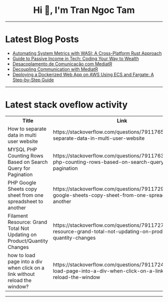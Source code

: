 <h1 align="center">Hi 👋, I'm Tran Ngoc Tam</h1>

---

# Latest Blog Posts 
<!-- BLOG-POST-LIST:START -->
- [Automating System Metrics with WASI: A Cross-Platform Rust Approach](https://dev.to/zanepearton/automating-system-metrics-with-wasi-a-cross-platform-rust-approach-57he)
- [Guide to Passive Income in Tech: Coding Your Way to Wealth](https://dev.to/techbalance_collective/guide-to-passive-income-in-tech-coding-your-way-to-wealth-2m9j)
- [Desacoplamento de Comunicação com MediatR](https://dev.to/juarezasjunior/desacoplamento-de-comunicacao-com-mediatr-fhf)
- [Decoupling Communication with MediatR](https://dev.to/juarezasjunior/decoupling-communication-with-mediatr-17hj)
- [Deploying a Dockerized Web App on AWS Using ECS and Fargate: A Step-by-Step Guide](https://dev.to/nadaahmed/deploying-a-dockerized-web-app-on-aws-using-ecs-and-fargate-a-step-by-step-guide-254m)
<!-- BLOG-POST-LIST:END -->

---

# Latest stack oveflow activity
<table>
  <tr><th>Title</th><th>Link</th></tr>
  <!-- STACKOVERFLOW:START --><tr><td>How to separate data in multi user website</td><td>https://stackoverflow.com/questions/79117659/how-to-separate-data-in-multi-user-website</td></tr><tr><td>MYSQL PHP Counting Rows Based on Search Query for Pagination</td><td>https://stackoverflow.com/questions/79117635/mysql-php-counting-rows-based-on-search-query-for-pagination</td></tr><tr><td>PHP Google Sheets copy sheet from one spreadsheet to another</td><td>https://stackoverflow.com/questions/79117294/php-google-sheets-copy-sheet-from-one-spreadsheet-to-another</td></tr><tr><td>Filament Resource: Grand Total Not Updating on Product/Quantity Changes</td><td>https://stackoverflow.com/questions/79117277/filament-resource-grand-total-not-updating-on-product-quantity-changes</td></tr><tr><td>how to load page into a div when click on a link without reload the window?</td><td>https://stackoverflow.com/questions/79117245/how-to-load-page-into-a-div-when-click-on-a-link-without-reload-the-window</td></tr><!-- STACKOVERFLOW:END -->
</table>

---


